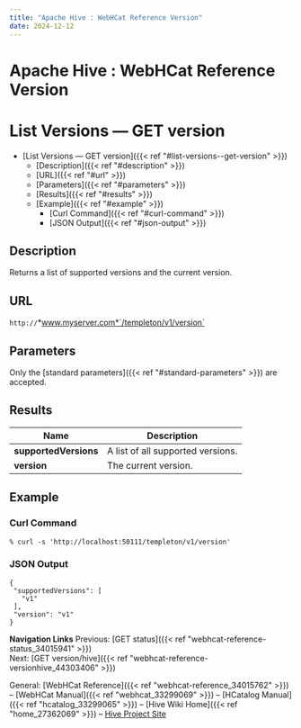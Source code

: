 ```yaml
---
title: "Apache Hive : WebHCat Reference Version"
date: 2024-12-12
---
```


# Apache Hive : WebHCat Reference Version

# List Versions — GET version

* [List Versions — GET version]({{< ref "#list-versions--get-version" >}})
	+ [Description]({{< ref "#description" >}})
	+ [URL]({{< ref "#url" >}})
	+ [Parameters]({{< ref "#parameters" >}})
	+ [Results]({{< ref "#results" >}})
	+ [Example]({{< ref "#example" >}})
		- [Curl Command]({{< ref "#curl-command" >}})
		- [JSON Output]({{< ref "#json-output" >}})

## Description

Returns a list of supported versions and the current version.

## URL

`http://`*www.myserver.com*`/templeton/v1/version`

## Parameters

Only the [standard parameters]({{< ref "#standard-parameters" >}}) are accepted.

## Results

| Name | Description |
| --- | --- |
| **supportedVersions** | A list of all supported versions. |
| **version** | The current version. |

## Example

### Curl Command

```
% curl -s 'http://localhost:50111/templeton/v1/version'

```

### JSON Output

```
{
 "supportedVersions": [
   "v1"
 ],
 "version": "v1"
}

```

**Navigation Links**
Previous: [GET status]({{< ref "webhcat-reference-status_34015941" >}})  
 Next: [GET version/hive]({{< ref "webhcat-reference-versionhive_44303406" >}})

General: [WebHCat Reference]({{< ref "webhcat-reference_34015762" >}}) – [WebHCat Manual]({{< ref "webhcat_33299069" >}}) – [HCatalog Manual]({{< ref "hcatalog_33299065" >}}) – [Hive Wiki Home]({{< ref "home_27362069" >}}) – [Hive Project Site](http://hive.apache.org/)

 

 

